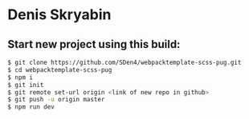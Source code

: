 # Denis Skryabin

##  Start new project using this build:
```sh
$ git clone https://github.com/SDen4/webpacktemplate-scss-pug.git
$ cd webpacktemplate-scss-pug
$ npm i
$ git init
$ git remote set-url origin <link of new repo in github>
$ git push -u origin master
$ npm run dev